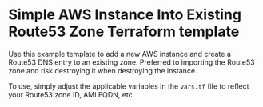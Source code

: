 # Simple AWS Instance Into Existing Route53 Zone Terraform template

Use this example template to add a new AWS instance and create a Route53 DNS entry to an existing zone. Preferred to importing the Route53 zone and risk destroying it when destroying the instance.

To use, simply adjust the applicable variables in the ```vars.tf``` file to reflect your Route53 zone ID, AMI FQDN, etc.
